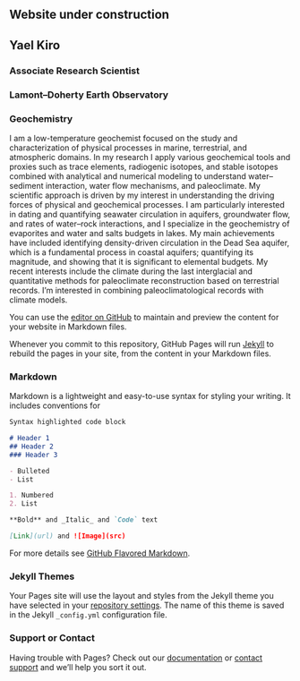 ## Website under construction
## Yael Kiro
### Associate Research Scientist
### Lamont–Doherty Earth Observatory
### Geochemistry



I am a low-temperature geochemist focused on the study and characterization of physical processes in marine, terrestrial, and atmospheric domains. In my research I apply various geochemical tools and proxies such as trace elements, radiogenic isotopes, and stable isotopes combined with analytical and numerical modeling to understand water–sediment interaction, water flow mechanisms, and paleoclimate. My scientific approach is driven by my interest in understanding the driving forces of physical and geochemical processes. I am particularly interested in dating and quantifying seawater circulation in aquifers, groundwater flow, and rates of water–rock interactions, and I specialize in the geochemistry of evaporites and water and salts budgets in lakes. My main achievements have included identifying density-driven circulation in the Dead Sea aquifer, which is a fundamental process in coastal aquifers; quantifying its magnitude, and showing that it is significant to elemental budgets. My recent interests include the climate during the last interglacial and quantitative methods for paleoclimate reconstruction based on terrestrial records. I’m interested in combining paleoclimatological records with climate models.


You can use the [editor on GitHub](https://github.com/YaelKiro/YaelKiro.github.io/edit/master/index.md) to maintain and preview the content for your website in Markdown files.

Whenever you commit to this repository, GitHub Pages will run [Jekyll](https://jekyllrb.com/) to rebuild the pages in your site, from the content in your Markdown files.

### Markdown

Markdown is a lightweight and easy-to-use syntax for styling your writing. It includes conventions for

```markdown
Syntax highlighted code block

# Header 1
## Header 2
### Header 3

- Bulleted
- List

1. Numbered
2. List

**Bold** and _Italic_ and `Code` text

[Link](url) and ![Image](src)
```

For more details see [GitHub Flavored Markdown](https://guides.github.com/features/mastering-markdown/).

### Jekyll Themes

Your Pages site will use the layout and styles from the Jekyll theme you have selected in your [repository settings](https://github.com/YaelKiro/YaelKiro.github.io/settings). The name of this theme is saved in the Jekyll `_config.yml` configuration file.

### Support or Contact

Having trouble with Pages? Check out our [documentation](https://help.github.com/categories/github-pages-basics/) or [contact support](https://github.com/contact) and we’ll help you sort it out.
